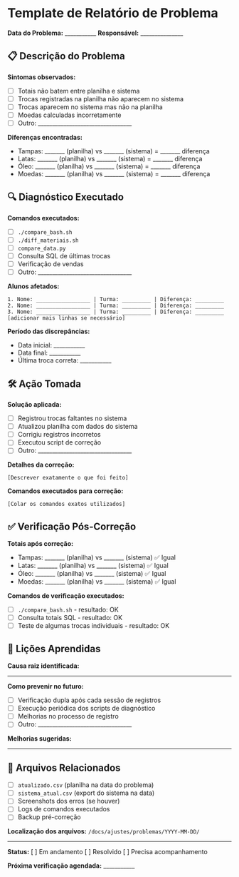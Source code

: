 # Template de Relatório de Problema

**Data do Problema:** ___________
**Responsável:** _______________

## 📋 Descrição do Problema

**Sintomas observados:**
- [ ] Totais não batem entre planilha e sistema
- [ ] Trocas registradas na planilha não aparecem no sistema  
- [ ] Trocas aparecem no sistema mas não na planilha
- [ ] Moedas calculadas incorretamente
- [ ] Outro: _________________________________

**Diferenças encontradas:**
- Tampas: _______ (planilha) vs _______ (sistema) = _______ diferença
- Latas: _______ (planilha) vs _______ (sistema) = _______ diferença  
- Óleo: _______ (planilha) vs _______ (sistema) = _______ diferença
- Moedas: _______ (planilha) vs _______ (sistema) = _______ diferença

## 🔍 Diagnóstico Executado

**Comandos executados:**
- [ ] `./compare_bash.sh`
- [ ] `./diff_materiais.sh`
- [ ] `compare_data.py`
- [ ] Consulta SQL de últimas trocas
- [ ] Verificação de vendas
- [ ] Outro: _________________________________

**Alunos afetados:**
```
1. Nome: _________________ | Turma: _________ | Diferença: _________
2. Nome: _________________ | Turma: _________ | Diferença: _________
3. Nome: _________________ | Turma: _________ | Diferença: _________
[adicionar mais linhas se necessário]
```

**Período das discrepâncias:**
- Data inicial: ___________
- Data final: ___________
- Última troca correta: ___________

## 🛠️ Ação Tomada

**Solução aplicada:**
- [ ] Registrou trocas faltantes no sistema
- [ ] Atualizou planilha com dados do sistema
- [ ] Corrigiu registros incorretos
- [ ] Executou script de correção
- [ ] Outro: _________________________________

**Detalhes da correção:**
```
[Descrever exatamente o que foi feito]
```

**Comandos executados para correção:**
```bash
[Colar os comandos exatos utilizados]
```

## ✅ Verificação Pós-Correção

**Totais após correção:**
- Tampas: _______ (planilha) vs _______ (sistema) ✅ Igual
- Latas: _______ (planilha) vs _______ (sistema) ✅ Igual
- Óleo: _______ (planilha) vs _______ (sistema) ✅ Igual  
- Moedas: _______ (planilha) vs _______ (sistema) ✅ Igual

**Comandos de verificação executados:**
- [ ] `./compare_bash.sh` - resultado: OK
- [ ] Consulta totais SQL - resultado: OK
- [ ] Teste de algumas trocas individuais - resultado: OK

## 📝 Lições Aprendidas

**Causa raiz identificada:**
_________________________________________________

**Como prevenir no futuro:**
- [ ] Verificação dupla após cada sessão de registros
- [ ] Execução periódica dos scripts de diagnóstico
- [ ] Melhorias no processo de registro
- [ ] Outro: _________________________________

**Melhorias sugeridas:**
_________________________________________________

## 📎 Arquivos Relacionados

- [ ] `atualizado.csv` (planilha na data do problema)
- [ ] `sistema_atual.csv` (export do sistema na data)
- [ ] Screenshots dos erros (se houver)
- [ ] Logs de comandos executados
- [ ] Backup pré-correção

**Localização dos arquivos:** `/docs/ajustes/problemas/YYYY-MM-DD/`

---

**Status:** [ ] Em andamento [ ] Resolvido [ ] Precisa acompanhamento

**Próxima verificação agendada:** ___________